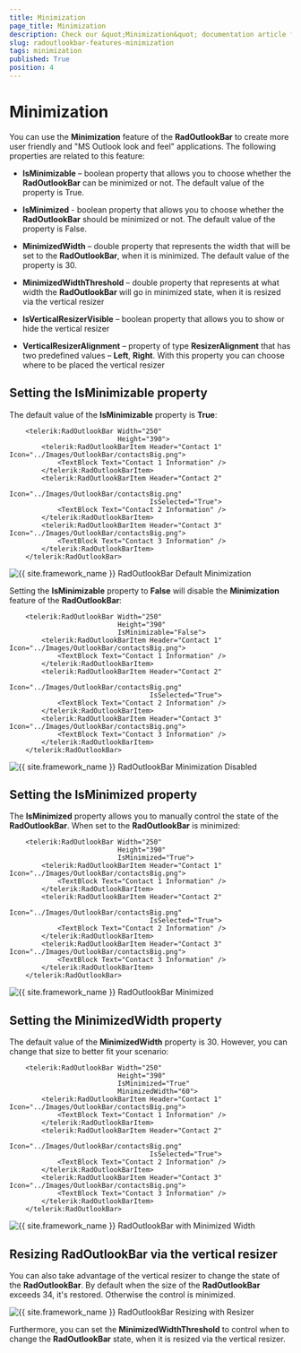 ```yaml
---
title: Minimization
page_title: Minimization
description: Check our &quot;Minimization&quot; documentation article for the RadOutlookBar {{ site.framework_name }} control.
slug: radoutlookbar-features-minimization
tags: minimization
published: True
position: 4
---
```


# Minimization

You can use the __Minimization__ feature of the __RadOutlookBar__ to create more user friendly and "MS Outlook look and feel" applications. The following properties are related to this feature:

* __IsMinimizable__ – boolean property that allows you to choose whether the __RadOutlookBar__ can be minimized or not. The default value of the property is True.

* __IsMinimized__ - boolean property that allows you to choose whether the __RadOutlookBar__ should be minimized or not. The default value of the property is False.

* __MinimizedWidth__ – double property that represents the width that will be set to the __RadOutlookBar__, when it is minimized. The default value of the property is 30. 

* __MinimizedWidthThreshold__ – double property that represents at what width the __RadOutlookBar__ will go in minimized state, when it is resized via the vertical resizer 

* __IsVerticalResizerVisible__ – boolean property that allows you to show or hide the vertical resizer 

* __VerticalResizerAlignment__ – property of type __ResizerAlignment__ that has two predefined values – __Left__, __Right__. With this property you can choose where to be placed the vertical resizer 

## Setting the IsMinimizable property

The default value of the __IsMinimizable__ property is __True__:


```XAML
	<telerik:RadOutlookBar Width="250"
	                       Height="390">
	    <telerik:RadOutlookBarItem Header="Contact 1" Icon="../Images/OutlookBar/contactsBig.png">
	        <TextBlock Text="Contact 1 Information" />
	    </telerik:RadOutlookBarItem>
	    <telerik:RadOutlookBarItem Header="Contact 2" 
	                               Icon="../Images/OutlookBar/contactsBig.png"
	                               IsSelected="True">
	        <TextBlock Text="Contact 2 Information" />
	    </telerik:RadOutlookBarItem>
	    <telerik:RadOutlookBarItem Header="Contact 3" Icon="../Images/OutlookBar/contactsBig.png">
	        <TextBlock Text="Contact 3 Information" />
	    </telerik:RadOutlookBarItem>
	</telerik:RadOutlookBar>
```

![{{ site.framework_name }} RadOutlookBar Default Minimization](images/outlook_minimization_IsMinimizableDef.png)

Setting the __IsMinimizable__ property to __False__ will disable the __Minimization__ feature of the __RadOutlookBar__:


```XAML
	<telerik:RadOutlookBar Width="250"
	                       Height="390"
	                       IsMinimizable="False">
	    <telerik:RadOutlookBarItem Header="Contact 1" Icon="../Images/OutlookBar/contactsBig.png">
	        <TextBlock Text="Contact 1 Information" />
	    </telerik:RadOutlookBarItem>
	    <telerik:RadOutlookBarItem Header="Contact 2" 
	                               Icon="../Images/OutlookBar/contactsBig.png"
	                               IsSelected="True">
	        <TextBlock Text="Contact 2 Information" />
	    </telerik:RadOutlookBarItem>
	    <telerik:RadOutlookBarItem Header="Contact 3" Icon="../Images/OutlookBar/contactsBig.png">
	        <TextBlock Text="Contact 3 Information" />
	    </telerik:RadOutlookBarItem>
	</telerik:RadOutlookBar>
```

![{{ site.framework_name }} RadOutlookBar Minimization Disabled](images/outlook_minimization_IsMinimizableFalse.png)

## Setting the IsMinimized property

The __IsMinimized__ property allows you to manually control the state of the __RadOutlookBar__. When set to the __RadOutlookBar__ is minimized:


```XAML
	<telerik:RadOutlookBar Width="250"
	                       Height="390"
	                       IsMinimized="True">
	    <telerik:RadOutlookBarItem Header="Contact 1" Icon="../Images/OutlookBar/contactsBig.png">
	        <TextBlock Text="Contact 1 Information" />
	    </telerik:RadOutlookBarItem>
	    <telerik:RadOutlookBarItem Header="Contact 2" 
	                               Icon="../Images/OutlookBar/contactsBig.png"
	                               IsSelected="True">
	        <TextBlock Text="Contact 2 Information" />
	    </telerik:RadOutlookBarItem>
	    <telerik:RadOutlookBarItem Header="Contact 3" Icon="../Images/OutlookBar/contactsBig.png">
	        <TextBlock Text="Contact 3 Information" />
	    </telerik:RadOutlookBarItem>
	</telerik:RadOutlookBar>
```

![{{ site.framework_name }} RadOutlookBar Minimized](images/outlook_minimization_IsMinimizedTrue.png)

##  Setting the MinimizedWidth property

The default value of the __MinimizedWidth__ property is 30. However, you can change that size to better fit your scenario:


```XAML
	<telerik:RadOutlookBar Width="250"
	                       Height="390"
	                       IsMinimized="True"
	                       MinimizedWidth="60">
	    <telerik:RadOutlookBarItem Header="Contact 1" Icon="../Images/OutlookBar/contactsBig.png">
	        <TextBlock Text="Contact 1 Information" />
	    </telerik:RadOutlookBarItem>
	    <telerik:RadOutlookBarItem Header="Contact 2" 
	                               Icon="../Images/OutlookBar/contactsBig.png"
	                               IsSelected="True">
	        <TextBlock Text="Contact 2 Information" />
	    </telerik:RadOutlookBarItem>
	    <telerik:RadOutlookBarItem Header="Contact 3" Icon="../Images/OutlookBar/contactsBig.png">
	        <TextBlock Text="Contact 3 Information" />
	    </telerik:RadOutlookBarItem>
	</telerik:RadOutlookBar>
```

![{{ site.framework_name }} RadOutlookBar with Minimized Width](images/outlook_minimization_MinimizedWidth.png)

## Resizing RadOutlookBar via the vertical resizer

You can also take advantage of the vertical resizer to change the state of the __RadOutlookBar__. By default when the size of the __RadOutlookBar__ exceeds 34, it's restored. Otherwise the control is minimized.

![{{ site.framework_name }} RadOutlookBar Resizing with Resizer](images/outlook_minimization_Resizer.png)

Furthermore, you can set the __MinimizedWidthThreshold__ to control when to change the __RadOutlookBar__ state, when it is resized via the vertical resizer. 
